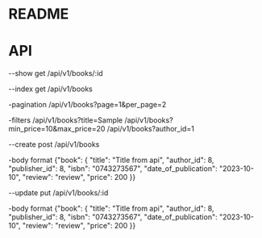 # README



# API

--show
get /api/v1/books/:id

--index
get /api/v1/books

-pagination
/api/v1/books?page=1&per_page=2

-filters
/api/v1/books?title=Sample
/api/v1/books?min_price=10&max_price=20
/api/v1/books?author_id=1

--create
post /api/v1/books

-body format
{"book": {
  "title": "Title from api",
  "author_id": 8,
  "publisher_id": 8,
  "isbn": "0743273567",
  "date_of_publication": "2023-10-10",
  "review": "review",
  "price": 200
}}

--update
put /api/v1/books/:id

-body format
{"book": {
  "title": "Title from api",
  "author_id": 8,
  "publisher_id": 8,
  "isbn": "0743273567",
  "date_of_publication": "2023-10-10",
  "review": "review",
  "price": 200
}}
